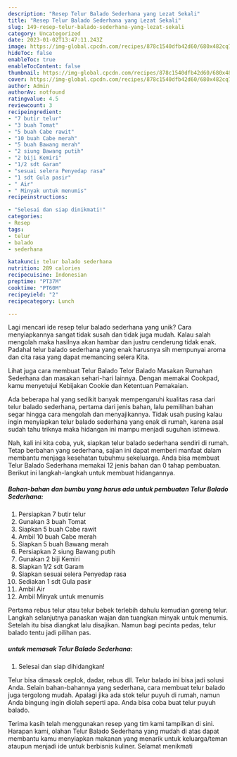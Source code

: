 ```yaml
---
description: "Resep Telur Balado Sederhana yang Lezat Sekali"
title: "Resep Telur Balado Sederhana yang Lezat Sekali"
slug: 149-resep-telur-balado-sederhana-yang-lezat-sekali
category: Uncategorized
date: 2023-01-02T13:47:11.243Z
image: https://img-global.cpcdn.com/recipes/878c1540dfb42d60/680x482cq70/telur-balado-sederhana-foto-resep-utama.jpg
hideToc: false
enableToc: true
enableTocContent: false
thumbnail: https://img-global.cpcdn.com/recipes/878c1540dfb42d60/680x482cq70/telur-balado-sederhana-foto-resep-utama.jpg
cover: https://img-global.cpcdn.com/recipes/878c1540dfb42d60/680x482cq70/telur-balado-sederhana-foto-resep-utama.jpg
author: Admin
authorAv: notfound
ratingvalue: 4.5
reviewcount: 3
recipeingredient:
- "7 butir telur"
- "3 buah Tomat"
- "5 buah Cabe rawit"
- "10 buah Cabe merah"
- "5 buah Bawang merah"
- "2 siung Bawang putih"
- "2 biji Kemiri"
- "1/2 sdt Garam"
- "sesuai selera Penyedap rasa"
- "1 sdt Gula pasir"
- " Air"
- " Minyak untuk menumis"
recipeinstructions:

- "Selesai dan siap dinikmati!"
categories:
- Resep
tags:
- telur
- balado
- sederhana

katakunci: telur balado sederhana 
nutrition: 289 calories
recipecuisine: Indonesian
preptime: "PT37M"
cooktime: "PT60M"
recipeyield: "2"
recipecategory: Lunch

---
```





Lagi mencari ide resep telur balado sederhana yang unik? Cara menyiapkannya sangat tidak susah dan tidak juga mudah. Kalau salah mengolah maka hasilnya akan hambar dan justru cenderung tidak enak. Padahal telur balado sederhana yang enak harusnya sih mempunyai aroma dan cita rasa yang dapat memancing selera Kita.





Lihat juga cara membuat Telur Balado Telor Balado Masakan Rumahan Sederhana dan masakan sehari-hari lainnya. Dengan memakai Cookpad, kamu menyetujui Kebijakan Cookie dan Ketentuan Pemakaian.

Ada beberapa hal yang sedikit banyak mempengaruhi kualitas rasa dari telur balado sederhana, pertama dari jenis bahan, lalu pemilihan bahan segar hingga cara mengolah dan menyajikannya. Tidak usah pusing kalau ingin menyiapkan telur balado sederhana yang enak di rumah, karena asal sudah tahu triknya maka hidangan ini mampu menjadi suguhan istimewa.






Nah, kali ini kita coba, yuk, siapkan telur balado sederhana sendiri di rumah. Tetap berbahan yang sederhana, sajian ini dapat memberi manfaat dalam membantu menjaga kesehatan tubuhmu sekeluarga. Anda bisa membuat Telur Balado Sederhana memakai 12 jenis bahan dan 0 tahap pembuatan. Berikut ini langkah-langkah untuk membuat hidangannya.

<!--inarticleads1-->

##### Bahan-bahan dan bumbu yang harus ada untuk pembuatan Telur Balado Sederhana:

1. Persiapkan 7 butir telur
1. Gunakan 3 buah Tomat
1. Siapkan 5 buah Cabe rawit
1. Ambil 10 buah Cabe merah
1. Siapkan 5 buah Bawang merah
1. Persiapkan 2 siung Bawang putih
1. Gunakan 2 biji Kemiri
1. Siapkan 1/2 sdt Garam
1. Siapkan sesuai selera Penyedap rasa
1. Sediakan 1 sdt Gula pasir
1. Ambil  Air
1. Ambil  Minyak untuk menumis


Pertama rebus telur atau telur bebek terlebih dahulu kemudian goreng telur. Langkah selanjutnya panaskan wajan dan tuangkan minyak untuk menumis. Setelah itu bisa diangkat lalu disajikan. Namun bagi pecinta pedas, telur balado tentu jadi pilihan pas. 

<!--inarticleads2-->

#####  untuk memasak Telur Balado Sederhana:


1. Selesai dan siap dihidangkan!

Telur bisa dimasak ceplok, dadar, rebus dll. Telur balado ini bisa jadi solusi Anda. Selain bahan-bahannya yang sederhana, cara membuat telur balado juga tergolong mudah. Apalagi jika ada stok telur puyuh di rumah, namun Anda bingung ingin diolah seperti apa. Anda bisa coba buat telur puyuh balado. 

Terima kasih telah menggunakan resep yang tim kami tampilkan di sini. Harapan kami, olahan Telur Balado Sederhana yang mudah di atas dapat membantu kamu menyiapkan makanan yang menarik untuk keluarga/teman ataupun menjadi ide untuk berbisnis kuliner. Selamat menikmati

